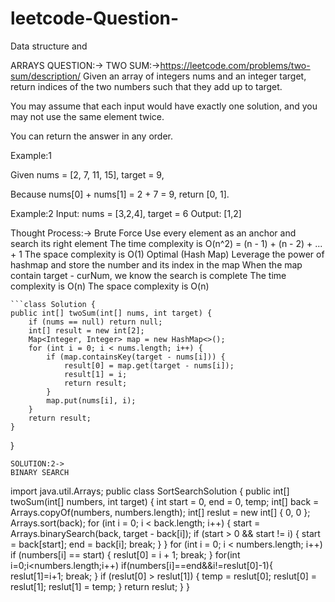 # leetcode-Question-
Data structure and 

ARRAYS QUESTION:->
TWO SUM:->https://leetcode.com/problems/two-sum/description/
Given an array of integers nums and an integer target, return indices of the two numbers such that they add up to target.

You may assume that each input would have exactly one solution, and you may not use the same element twice.

You can return the answer in any order.

Example:1

Given nums = [2, 7, 11, 15], target = 9,

Because nums[0] + nums[1] = 2 + 7 = 9,
return [0, 1].

Example:2
Input: nums = [3,2,4], target = 6
Output: [1,2]

Thought Process:->
Brute Force
Use every element as an anchor and search its right element
    The time complexity is O(n^2) = (n - 1) + (n - 2) + ... + 1
    The space complexity is O(1)
Optimal (Hash Map)
  Leverage the power of hashmap and store the number and its index in the map
  When the map contain target - curNum, we know the search is complete
    The time complexity is O(n)
    The space complexity is O(n)
    
    ```class Solution {
    public int[] twoSum(int[] nums, int target) {
        if (nums == null) return null;
        int[] result = new int[2];
        Map<Integer, Integer> map = new HashMap<>();
        for (int i = 0; i < nums.length; i++) {
            if (map.containsKey(target - nums[i])) {
                result[0] = map.get(target - nums[i]);
                result[1] = i;
                return result;
            }
            map.put(nums[i], i);
        }
        return result;
    }
}
```
SOLUTION:2->
BINARY SEARCH
```
import java.util.Arrays;
public class SortSearchSolution {
	public int[] twoSum(int[] numbers, int target) {
		int start = 0, end = 0, temp;
		int[] back = Arrays.copyOf(numbers, numbers.length);
		int[] reslut = new int[] { 0, 0 };
		Arrays.sort(back);
		for (int i = 0; i < back.length; i++) {
			start = Arrays.binarySearch(back, target - back[i]);
			if (start > 0 && start != i) {
				start = back[start];
				end = back[i];
				break;
			}
		}
		for (int i = 0; i < numbers.length; i++)
			if (numbers[i] == start) {
				reslut[0] = i + 1;
				break;
			}
		for(int i=0;i<numbers.length;i++)
			if(numbers[i]==end&&i!=reslut[0]-1){
				reslut[1]=i+1;
				break;
			}
		if (reslut[0] > reslut[1]) {
			temp = reslut[0];
			reslut[0] = reslut[1];
			reslut[1] = temp;
		}
		return reslut;
	}
}
```
